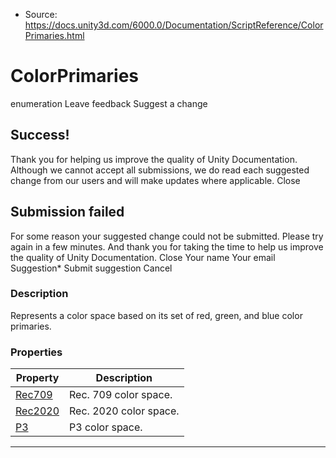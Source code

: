 * Source: https://docs.unity3d.com/6000.0/Documentation/ScriptReference/ColorPrimaries.html

# ColorPrimaries
enumeration
Leave feedback
Suggest a change
## Success!
Thank you for helping us improve the quality of Unity Documentation. Although we cannot accept all submissions, we do read each suggested change from our users and will make updates where applicable.
Close
## Submission failed
For some reason your suggested change could not be submitted. Please <a>try again</a> in a few minutes. And thank you for taking the time to help us improve the quality of Unity Documentation.
Close
Your name Your email Suggestion* Submit suggestion
Cancel
### Description
Represents a color space based on its set of red, green, and blue color primaries.
### Properties
Property | Description  
---|---  
[Rec709](https://docs.unity3d.com/6000.0/Documentation/ScriptReference/ColorPrimaries.Rec709.html) | Rec. 709 color space.  
[Rec2020](https://docs.unity3d.com/6000.0/Documentation/ScriptReference/ColorPrimaries.Rec2020.html) | Rec. 2020 color space.  
[P3](https://docs.unity3d.com/6000.0/Documentation/ScriptReference/ColorPrimaries.P3.html) | P3 color space.  
* * *
